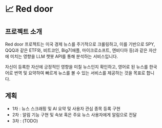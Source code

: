 # 📈 Red door

## 프로젝트 소개

Red door 프로젝트는 미국 경제 뉴스를 주기적으로 크롤링하고, 이를 기반으로 SPY, QQQ과 같은 ETF와, 비트코인, Big7(애플, 마이크로소프트, 엔비디아 등)과 같은 자산에 미치는 영향을 LLM 챗봇
API를 통해 분석하는 서비스입니다.

자신이 등록한 자산에 긍정적인 영향을 미칠 뉴스인지 확인하고, 영어로 된 뉴스를 한국어로 번역 및 요약하여 빠르게 뉴스를 볼 수 있는 서비스를 제공하는 것을 목표로 합니다.

## 계획

- 1차 : 뉴스 스크래핑 및 AI 요약 및 사용자 관심 종목 등록 구현
- 2차 : 알림 기능 구현 및 속보 혹은 주요 뉴스 사용자에게 알림으로 전달
- 3차 : (TODO)
